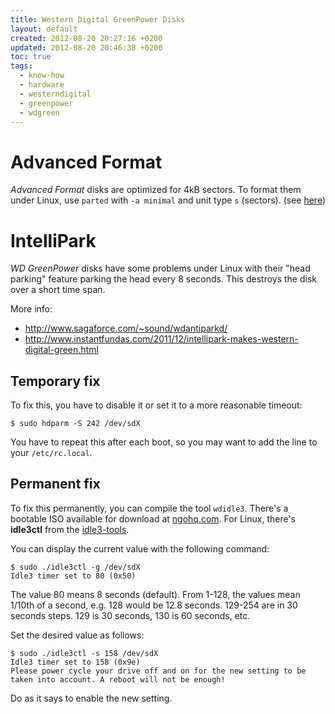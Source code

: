 ```yaml
---
title: Western Digital GreenPower Disks
layout: default
created: 2012-08-20 20:27:16 +0200
updated: 2012-08-20 20:46:38 +0200
toc: true
tags:
  - know-how
  - hardware
  - westerndigital
  - greenpower
  - wdgreen
---
```

Advanced Format
===============

*Advanced Format* disks are optimized for 4kB sectors. To format them under Linux, use `parted` with `-a minimal` and unit type `s` (sectors). (see [here](http://wdc.custhelp.com/app/answers/detail/a_id/5655))


IntelliPark
===========

*WD GreenPower* disks have some problems under Linux with their "head parking" feature parking the head every 8 seconds. This destroys the disk over a short time span.

More info:

   * http://www.sagaforce.com/~sound/wdantiparkd/
   * http://www.instantfundas.com/2011/12/intellipark-makes-western-digital-green.html


Temporary fix
-------------

To fix this, you have to disable it or set it to a more reasonable timeout:

    $ sudo hdparm -S 242 /dev/sdX


You have to repeat this after each boot, so you may want to add the line to your `/etc/rc.local`.


Permanent fix
-------------

To fix this permanently, you can compile the tool `wdidle3`. There's a bootable ISO available for download at [ngohq.com](http://www.ngohq.com/news/19805-critical-design-flaw-found-in-wd-caviar-green-hdds.html).
For Linux, there's **idle3ctl** from the [idle3-tools](http://idle3-tools.sf.net/).

You can display the current value with the following command:

    $ sudo ./idle3ctl -g /dev/sdX
    Idle3 timer set to 80 (0x50)


The value 80 means 8 seconds (default). From 1-128, the values mean 1/10th of a second, e.g. 128 would be 12.8 seconds. 129-254 are in 30 seconds steps. 129 is 30 seconds, 130 is 60 seconds, etc.

Set the desired value as follows:

    $ sudo ./idle3ctl -s 158 /dev/sdX
    Idle3 timer set to 158 (0x9e)
    Please power cycle your drive off and on for the new setting to be taken into account. A reboot will not be enough!


Do as it says to enable the new setting.
